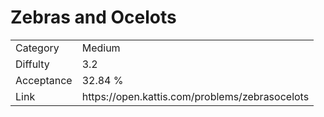 # Zebras and Ocelots

<table>
    <tr>
        <td>Category</td>
        <td>Medium</td>
    </tr>
    <tr>
        <td>Diffulty</td>
        <td>3.2</td>
    </tr>
    <tr>
        <td>Acceptance</td>
        <td>32.84 %</td>
    </tr>
    <tr>
        <td>Link</td>
        <td>https://open.kattis.com/problems/zebrasocelots</td>
    </tr>
</table>